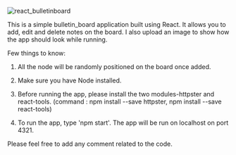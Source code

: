 ![react_bulletinboard](https://cloud.githubusercontent.com/assets/12993446/9025016/86527ec8-3933-11e5-8d95-5c49cc8e9136.jpeg)

This is a simple bulletin_board application built using React. It allows you to add, edit and delete notes on the board. I also upload an image to show how the app should look while running. 

Few things to know:

1. All the node will be randomly positioned on the board once added. 

2. Make sure you have Node installed.

3. Before running the app, please install the two modules-httpster and react-tools. 
    (command : npm install --save httpster,  npm install --save react-tools)

4. To run the app, type 'npm start'. The app will be run on localhost on port 4321.

Please feel free to add any comment related to the code. 
